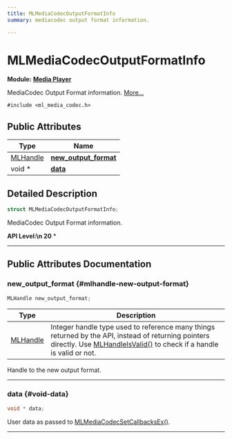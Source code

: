 ```yaml
---
title: MLMediaCodecOutputFormatInfo
summary: mediacodec output format information. 

---
```


# MLMediaCodecOutputFormatInfo

**Module:** **[Media Player](/api-ref/api/Modules/group___media_player/group___media_player.md)**



MediaCodec Output Format information.  [More...](#detailed-description)


`#include <ml_media_codec.h>`

## Public Attributes

| Type           | Name           |
| -------------- | -------------- |
| [MLHandle](/api-ref/api/Modules/group___platform/group___platform.md#uint64-t-mlhandle) | **[new_output_format](/api-ref/api/Modules/group___media_player/struct_m_l_media_codec_output_format_info.md#mlhandle-new-output-format)**  |
| void * | **[data](/api-ref/api/Modules/group___media_player/struct_m_l_media_codec_output_format_info.md#void-data)**  |

## Detailed Description

```cpp
struct MLMediaCodecOutputFormatInfo;
```

MediaCodec Output Format information. 




**API Level:\n 20**
  * 




-----------
## Public Attributes Documentation

### new_output_format {#mlhandle-new-output-format}

```cpp
MLHandle new_output_format;
```



| Type | Description |
|--|--|
| [MLHandle](/api-ref/api/Modules/group___platform/group___platform.md#uint64-t-mlhandle) | Integer handle type used to reference many things returned by the API, instead of returning pointers directly. Use [MLHandleIsValid()](/api-ref/api/Modules/group___platform/group___platform.md#bool-mlhandleisvalid) to check if a handle is valid or not.  |


Handle to the new output format. 





-----------

### data {#void-data}

```cpp
void * data;
```


User data as passed to [MLMediaCodecSetCallbacksEx()](/api-ref/api/Modules/group___media_player/group___media_player.md#mlresult-mlmediacodecsetcallbacksex). 





-----------

